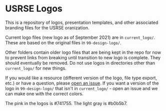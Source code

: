 # USRSE Logos

This is a repository of logos, presentation templates, and other associated
branding files for the USRSE oranization.

Current logo files (new logo as of September 2021) are in `current_logo/`.  These are based on the original files in `99-design-logo/`.  

Other folders contain older logo files that are being kept in the repo for now to prevent links from breaking until transition to new logo is complete.  They should eventually be removed.  Do not use logos in directories other than `current_logo/` for new things.

If you would like a resource (different version of the logo, file type export, etc.) or have a question, please [open an issue](https://www.github.com/usrse/logo).  If you want a version of the logo in `99-design-logo/` that isn't in `current_logo/` - open an issue and we can make one with the correct colors.


The pink in the logos is #741755.  The light gray is #b0b5b7.